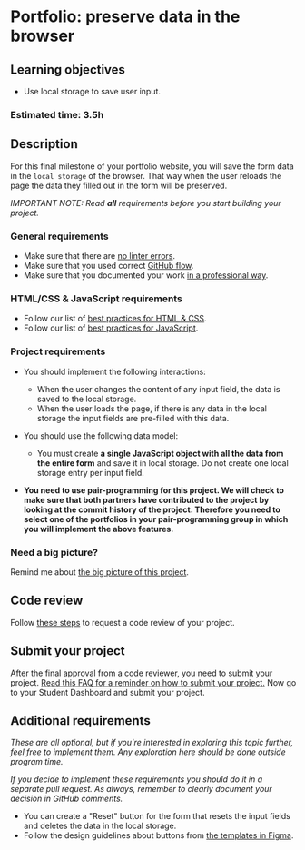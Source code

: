 # Portfolio: preserve data in the browser

## Learning objectives

- Use local storage to save user input.

### Estimated time: 3.5h

## Description

For this final milestone of your portfolio website, you will save the form data in the `local storage` of the browser. That way when the user reloads the page the data they filled out in the form will be preserved.

*IMPORTANT NOTE: Read **all** requirements before you start building your project.*

### General requirements

- Make sure that there are [no linter errors](https://github.com/microverseinc/linters-config).
- Make sure that you used correct [GitHub flow](https://github.com/microverseinc/curriculum-transversal-skills/blob/main/git-github/articles/github_flow.md).
- Make sure that you documented your work [in a professional way](https://github.com/microverseinc/curriculum-transversal-skills/blob/main/documentation/articles/professional_repo_rules.md).

### HTML/CSS & JavaScript requirements

- Follow our list of [best practices for HTML & CSS](https://github.com/microverseinc/curriculum-html-css/blob/main/articles/html_css_best_practices.md).
- Follow our list of [best practices for JavaScript](https://github.com/microverseinc/curriculum-html-css/blob/main/articles/javascript_best_practices.md).

### Project requirements

- You should implement the following interactions:
  - When the user changes the content of any input field, the data is saved to the local storage.
  - When the user loads the page, if there is any data in the local storage the input fields are pre-filled with this data.
- You should use the following data model:
  - You must create **a single JavaScript object with all the data from the entire form** and save it in local storage. Do not create one local storage entry per input field.

- **You need to use pair-programming for this project. We will check to make sure that both partners have contributed to the project by looking at the commit history of the project. Therefore you need to select one of the portfolios in your pair-programming group in which you will implement the above features.**

### Need a big picture?

Remind me about [the big picture of this project](./sneak_peek.md).

## Code review

Follow [these steps](https://github.com/microverseinc/curriculum-transversal-skills/blob/main/code-review/articles/how_to_ask_for_a_code_review.md) to request a code review of your project.

## Submit your project

After the final approval from a code reviewer, you need to submit your project.
[Read this FAQ for a reminder on how to submit your project.](https://microverse.zendesk.com/hc/en-us/articles/360061344234)
Now go to your Student Dashboard and submit your project.

## Additional requirements

*These are all optional, but if you're interested in exploring this topic further, feel free to implement them. Any exploration here should be done outside program time.*

*If you decide to implement these requirements you should do it in a separate pull request. As always, remember to clearly document your decision in GitHub comments.*

- You can create a "Reset" button for the form that resets the input fields and deletes the data in the local storage.
- Follow the design guidelines about buttons from [the templates in Figma](https://www.figma.com/file/l7SqJ3ZfkAKih9sFxvWSR4/Microverse-Student-Project-1?node-id=0%3A1).
